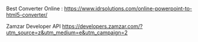 Best Converter Online :
https://www.idrsolutions.com/online-powerpoint-to-html5-converter/

Zamzar Developer API
https://developers.zamzar.com/?utm_source=z&utm_medium=e&utm_campaign=2